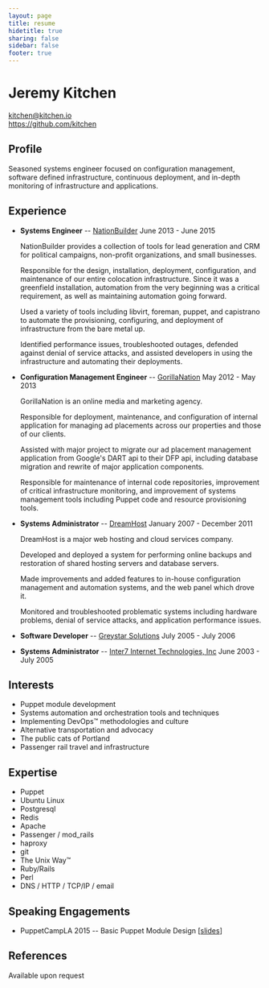 ```yaml
---
layout: page
title: resume
hidetitle: true
sharing: false
sidebar: false
footer: true
---
```



Jeremy Kitchen
==============

[kitchen@kitchen.io](mailto:kitchen@kitchen.io)  
https://github.com/kitchen  

Profile
-------

Seasoned systems engineer focused on configuration management, software defined infrastructure, continuous deployment, and in-depth monitoring of infrastructure and applications.

Experience
----------

* **Systems Engineer** -- [NationBuilder](https://nationbuilder.com/)
    June 2013 - June 2015

    NationBuilder provides a collection of tools for lead generation and CRM for political campaigns, non-profit organizations, and small businesses.

    Responsible for the design, installation, deployment, configuration, and maintenance of our entire colocation infrastructure. Since it was a greenfield installation, automation from the very beginning was a critical requirement, as well as maintaining automation going forward.

    Used a variety of tools including libvirt, foreman, puppet, and capistrano to automate the provisioning, configuring, and deployment of infrastructure from the bare metal up.

    Identified performance issues, troubleshooted outages, defended against denial of service attacks, and assisted developers in using the infrastructure and automating their deployments.

* **Configuration Management Engineer** -- [GorillaNation](http://gorillanation.com)
    May 2012 - May 2013

    GorillaNation is an online media and marketing agency.

    Responsible for deployment, maintenance, and configuration of internal application for managing ad placements across our properties and those of our clients.

    Assisted with major project to migrate our ad placement management application from Google's DART api to their DFP api, including database migration and rewrite of major application components.

    Responsible for maintenance of internal code repositories, improvement of critical infrastructure monitoring, and improvement of systems management tools including Puppet code and resource provisioning tools.

* **Systems Administrator** -- [DreamHost](https://dreamhost.com/)
    January 2007 - December 2011

    DreamHost is a major web hosting and cloud services company.

    Developed and deployed a system for performing online backups and restoration of shared hosting servers and database servers.

    Made improvements and added features to in-house configuration management and automation systems, and the web panel which drove it.

    Monitored and troubleshooted problematic systems including hardware problems, denial of service attacks, and application performance issues.

* **Software Developer** -- [Greystar Solutions](http://gss.us)
    July 2005 - July 2006

* **Systems Administrator** -- [Inter7 Internet Technologies, Inc](https://www.inter7.com)
    June 2003 - July 2005


Interests
---------

* Puppet module development
* Systems automation and orchestration tools and techniques
* Implementing DevOps™ methodologies and culture
* Alternative transportation and advocacy
* The public cats of Portland
* Passenger rail travel and infrastructure

Expertise
------

* Puppet
* Ubuntu Linux
* Postgresql
* Redis
* Apache
* Passenger / mod_rails
* haproxy
* git
* The Unix Way™
* Ruby/Rails
* Perl
* DNS / HTTP / TCP/IP / email

Speaking Engagements
--------------------

* PuppetCampLA 2015 -- Basic Puppet Module Design \[[slides](http://www.slideshare.net/jeremykitchen/puppetcamp-module-design-talk)\]

References
----------

Available upon request
